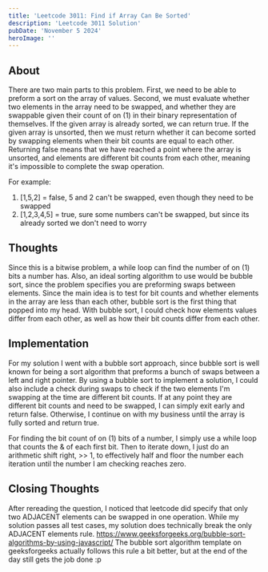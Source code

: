 ```yaml
---
title: 'Leetcode 3011: Find if Array Can Be Sorted'
description: 'Leetcode 3011 Solution'
pubDate: 'November 5 2024'
heroImage: ''
---
```


## About
There are two main parts to this problem. First, we need to be able to preform a sort on the array of values. Second, we must evaluate whether two elements in the array need to be swapped, and whether they are swappable given their count of on (1) in their binary representation of themselves. If the given array is already sorted, we can return true. If the given array is unsorted, then we must return whether it can become sorted by swapping elements when their bit counts are equal to each other. Returning false means that we have reached a point where the array is unsorted, and elements are different bit counts from each other, meaning it's impossible to complete the swap operation.

For example:

1. [1,5,2] = false, 5 and 2 can't be swapped, even though they need to be swapped
2. [1,2,3,4,5] = true, sure some numbers can't be swapped, but since its already sorted we don't need to worry

## Thoughts
Since this is a bitwise problem, a while loop can find the number of on (1) bits a number has. Also, an ideal sorting algorithm to use would be bubble sort, since the problem specifies you are preforming swaps between elements. Since the main idea is to test for bit counts and whether elements in the array are less than each other, bubble sort is the first thing that popped into my head. With bubble sort, I could check how elements values differ from each other, as well as how their bit counts differ from each other.

## Implementation
For my solution I went with a bubble sort approach, since bubble sort is well known for being a sort algorithm that preforms a bunch of swaps between a left and right pointer. By using a bubble sort to implement a solution, I could also include a check during swaps to check if the two elements I'm swapping at the time are different bit counts. If at any point they are different bit counts and need to be swapped, I can simply exit early and return false. Otherwise, I continue on with my business until the array is fully sorted and return true.

For finding the bit count of on (1) bits of a number, I simply use a while loop that counts the & of each first bit. Then to iterate down, I just do an arithmetic shift right, >> 1, to effectively half and floor the number each iteration until the number I am checking reaches zero.

## Closing Thoughts
After rereading the question, I noticed that leetcode did specify that only two ADJACENT elements can be swapped in one operation. While my solution passes all test cases, my solution does technically break the only ADJACENT elements rule. https://www.geeksforgeeks.org/bubble-sort-algorithms-by-using-javascript/ The bubble sort algorithm template on geeksforgeeks actually follows this rule a bit better, but at the end of the day still gets the job done :p
